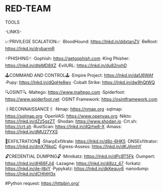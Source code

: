 # RED-TEAM
TOOLS

-LINKS-

📈PRIVILEGE SCALATION📈
·BloodHound: https://lnkd.in/ddxtanZV
·BeRoot: https://lnkd.in/drybarmR

🃏PHISHING🃏
·Gophish: https://getgophish.com
·King Phisher: https://lnkd.in/dtpMD8XZ
·EvilURL: https://lnkd.in/du82nxhD


🕹️COMMAND AND CONTROL🕹️
·Empire Project: https://lnkd.in/dafJ6WAf
·Pupy: https://lnkd.in/dQqHe8wy
·Cobalt Strike: https://lnkd.in/dw9hQtWQ

🔍OSINT🔍
·Maltego: https://www.maltego.com
·Spiderfoot: https://www.spiderfoot.net
·OSINT Framework: https://osintframework.com

🖇️RECONNAISSANCE🖇️
·Nmap: https://nmap.org
·sqlmap: https://sqlmap.org
·OpenVAS: https://www.openvas.org
·Nikto: https://lnkd.in/dZz5gzZT
·Shodan: https://www.shodan.io
·Crt.sh: https://crt.sh
·RustScan: https://lnkd.in/dQrhe8-X
·Amass: https://lnkd.in/dMU27YXS

📌EXFILTRATION📌
·SharpExfiltrate: https://lnkd.in/d8z-6HK5
·DNSExfiltrator: https://lnkd.in/dmX76kqC
·Egress-Assess: https://lnkd.in/dKJjhmhY

🔓CREDENTIAL DUMPING🔓
·Mimikatz: https://lnkd.in/dPcBT5Fk
·Dumpert: https://lnkd.in/dH66FJj4
·Lazagne: https://lnkd.in/di8zz_47
·forkatz: https://lnkd.in/de-jtbjY
·Pypykatz: https://lnkd.in/dkKequy6
·nanodump: https://lnkd.in/dCHhtH3x

 #Python
request: https://httpbin.org/
